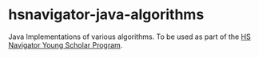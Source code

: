 # hsnavigator-java-algorithms
Java Implementations of various algorithms. To be used as part of the [HS Navigator Young Scholar Program](https://hsnavigator.org/HSNavigator_YSP.pdf).
